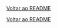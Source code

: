 <p align="right">
   <a href="https://patyfil.github.io/cs50-cc50-harvard/">Voltar ao README</a>
</p>




<p align="right">
   <a href="https://patyfil.github.io/cs50-cc50-harvard/">Voltar ao README</a>
</p>